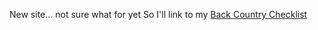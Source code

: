 New site... not sure what for yet
So I'll link to my [Back Country Checklist](https://jdm450.github.io/BC-Checklist.html)

